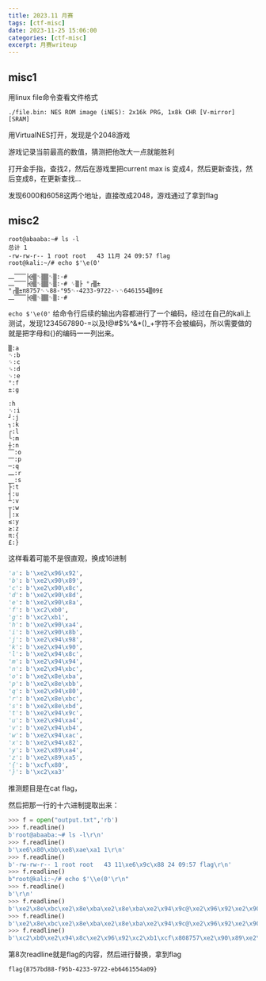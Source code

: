 ```yaml
---
title: 2023.11 月赛
tags: [ctf-misc]
date: 2023-11-25 15:06:00
categories: [ctf-misc]
excerpt: 月赛writeup
---
```


## misc1

用linux file命令查看文件格式

`./file.bin: NES ROM image (iNES): 2x16k PRG, 1x8k CHR [V-mirror] [SRAM]`

用VirtualNES打开，发现是个2048游戏

游戏记录当前最高的数值，猜测把他改大一点就能胜利

打开金手指，查找2，然后在游戏里把current max is 变成4，然后更新查找，然后变成8，在更新查找...

发现6000和6058这两个地址，直接改成2048，游戏通过了拿到flag



## misc2

```shell
root@abaaba:~# ls -l
总计 1
-rw-rw-r-- 1 root root   43 11月 24 09:57 flag
root@kali:~/# echo $'\e(0'

⎼⎺⎺├@▒␉▒▒␉▒:·# 
⎼⎺⎺├@▒␉▒▒␉▒:·# ␌▒├ °┌▒±
°┌▒±π8757␉␍88-°95␉-4233-9722-␊␉6461554▒09£
⎼⎺⎺├@▒␉▒▒␉▒:·# 
```

```echo $'\e(0'``` 给命令行后续的输出内容都进行了一个编码，经过在自己的kali上测试，发现1234567890-=以及!@#$%^&*()_+字符不会被编码，所以需要做的就是把字母和{}的编码一一列出来。

```shell
▒:a
␉:b
␌:c
␍:d
␊:e
°:f
±:g

:h
␋:i
┘:j
┐:k
┌:l
└:m
┼:n
⎺:o
⎻:p
─:q
⎼:r
⎽:s
├:t
┤:u
┴:v
┬:w
│:x
≤:y
≥:z
π:{
£:}
```

这样看着可能不是很直观，换成16进制

```python
'a': b'\xe2\x96\x92', 
'b': b'\xe2\x90\x89',
'c': b'\xe2\x90\x8c', 
'd': b'\xe2\x90\x8d', 
'e': b'\xe2\x90\x8a', 
'f': b'\xc2\xb0', 
'g': b'\xc2\xb1', 
'h': b'\xe2\x90\xa4', 
'i': b'\xe2\x90\x8b', 
'j': b'\xe2\x94\x98', 
'k': b'\xe2\x94\x90', 
'l': b'\xe2\x94\x8c', 
'm': b'\xe2\x94\x94', 
'n': b'\xe2\x94\xbc', 
'o': b'\xe2\x8e\xba', 
'p': b'\xe2\x8e\xbb', 
'q': b'\xe2\x94\x80', 
'r': b'\xe2\x8e\xbc', 
's': b'\xe2\x8e\xbd', 
't': b'\xe2\x94\x9c', 
'u': b'\xe2\x94\xa4', 
'v': b'\xe2\x94\xb4', 
'w': b'\xe2\x94\xac', 
'x': b'\xe2\x94\x82', 
'y': b'\xe2\x89\xa4', 
'z': b'\xe2\x89\xa5',
'{': b'\xcf\x80', 
'}': b'\xc2\xa3'
```

推测题目是在cat flag，

然后把那一行的十六进制提取出来：

```python
>>> f = open("output.txt",'rb')
>>> f.readline()
b'root@abaaba:~# ls -l\r\n'
>>> f.readline()
b'\xe6\x80\xbb\xe8\xae\xa1 1\r\n'
>>> f.readline()
b'-rw-rw-r-- 1 root root   43 11\xe6\x9c\x88 24 09:57 flag\r\n'
>>> f.readline()
b"root@kali:~/# echo $'\\e(0'\r\n"
>>> f.readline()
b'\r\n'
>>> f.readline()
b'\xe2\x8e\xbc\xe2\x8e\xba\xe2\x8e\xba\xe2\x94\x9c@\xe2\x96\x92\xe2\x90\x89\xe2\x96\x92\xe2\x96\x92\xe2\x90\x89\xe2\x96\x92:\xc2\xb7# \r\n'
>>> f.readline()
b'\xe2\x8e\xbc\xe2\x8e\xba\xe2\x8e\xba\xe2\x94\x9c@\xe2\x96\x92\xe2\x90\x89\xe2\x96\x92\xe2\x96\x92\xe2\x90\x89\xe2\x96\x92:\xc2\xb7# \xe2\x90\x8c\xe2\x96\x92\xe2\x94\x9c \xc2\xb0\xe2\x94\x8c\xe2\x96\x92\xc2\xb1\r\n'
>>> f.readline()
b'\xc2\xb0\xe2\x94\x8c\xe2\x96\x92\xc2\xb1\xcf\x808757\xe2\x90\x89\xe2\x90\x8d88-\xc2\xb095\xe2\x90\x89-4233-9722-\xe2\x90\x8a\xe2\x90\x896461554\xe2\x96\x9209\xc2\xa3\r\n'
```

第8次readline就是flag的内容，然后进行替换，拿到flag

```shell
flag{8757bd88-f95b-4233-9722-eb6461554a09}
```